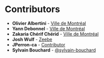 # Contributors

*   **Olivier Albertini** - [Ville de Montréal](https://github.com/VilledeMontreal)
*   **Yann Debonnel** - [Ville de Montréal](https://github.com/VilledeMontreal)
*   **Zakaria Chérif Chérid** - [Ville de Montréal](https://github.com/VilledeMontreal)
*   **Josh Wulf** - [Zeebe](https://github.com/zeebe-io)
*   **JPerron-ca** - [Contributor](https://github.com/jperron-ca)
*   **Sylvain Bouchard** - [@sylvain-bouchard](https://github.com/sylvain-bouchard)